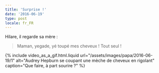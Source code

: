 ```yaml
---
title: 'Surprise !'
date: '2016-06-19'
type: post
locale: fr_FR
---
```


Hilare, il regarde sa mère :

> Maman, yegade, yé toupé mes cheveux ! Tout seul !

{% include video_as_a_gif.html.liquid
url="/assets/images/papa/2016-06-19/1"
alt="Audrey Hepburn se coupant une mèche de cheveux en rigolant"
caption="Que faire, à part sourire ?"
%}
